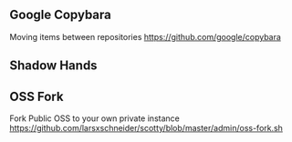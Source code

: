 ## Google Copybara
Moving items between repositories
https://github.com/google/copybara

## Shadow Hands

## OSS Fork
Fork Public OSS to your own private instance
https://github.com/larsxschneider/scotty/blob/master/admin/oss-fork.sh
